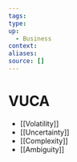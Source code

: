 ```yaml
---
tags:
type:
up:
  - Business
context:
aliases:
source: []
---
```


# VUCA

- [[Volatility]]
- [[Uncertainty]]
- [[Complexity]]
- [[Ambiguity]]
